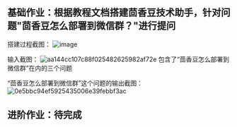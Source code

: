 ## 基础作业：根据教程文档搭建茴香豆技术助手，针对问题"茴香豆怎么部署到微信群？"进行提问

搭建过程截图：
![image](https://github.com/Hajime1235/InternLM/assets/165744158/bbe058bb-3c30-4ad7-913a-750d8298bac0)

输入截图：
![aa144cc107c88f025482625982af72e](https://github.com/Hajime1235/InternLM/assets/165744158/3880c259-0475-4d86-8edc-424ef7a36365)
包含了“茴香豆怎么部署到微信群”在内的三个问题

“茴香豆怎么部署到微信群”这个问题的输出截图：
![0e5bbc94ef5925435006e39febbf3ac](https://github.com/Hajime1235/InternLM/assets/165744158/a3a0025c-ec33-4b0b-bdc9-0423c5a5bb89)


## 进阶作业：待完成
